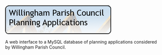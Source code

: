 ![WPC Planning][logo]

A web interface to a MySQL database of planning applications considered by Willingham Parish Council.

[logo]: logo.png
